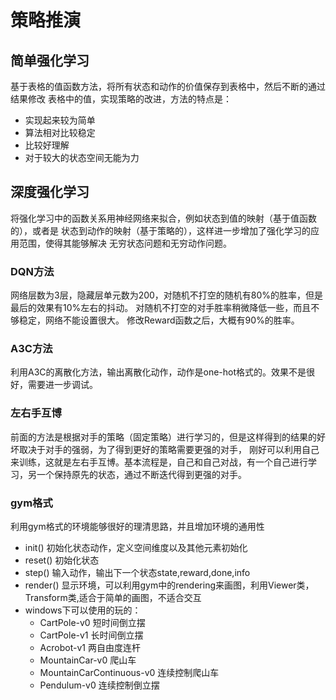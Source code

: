 # 策略推演
## 简单强化学习
基于表格的值函数方法，将所有状态和动作的价值保存到表格中，然后不断的通过结果修改
表格中的值，实现策略的改进，方法的特点是：
* 实现起来较为简单
* 算法相对比较稳定
* 比较好理解
* 对于较大的状态空间无能为力
## 深度强化学习
将强化学习中的函数关系用神经网络来拟合，例如状态到值的映射（基于值函数的），或者是
状态到动作的映射（基于策略的），这样进一步增加了强化学习的应用范围，使得其能够解决
无穷状态问题和无穷动作问题。
### DQN方法
网络层数为3层，隐藏层单元数为200，对随机不打空的随机有80%的胜率，但是最后的效果有10%左右的抖动。
对随机不打空的对手胜率稍微降低一些，而且不够稳定，网络不能设置很大。
修改Reward函数之后，大概有90%的胜率。
### A3C方法
利用A3C的离散化方法，输出离散化动作，动作是one-hot格式的。效果不是很好，需要进一步调试。
### 左右手互博
前面的方法是根据对手的策略（固定策略）进行学习的，但是这样得到的结果的好坏取决于对手的强弱，为了得到更好的策略需要更强的对手，
刚好可以利用自己来训练，这就是左右手互博。基本流程是，自己和自己对战，有一个自己进行学习，另一个保持原先的状态，通过不断迭代得到更强的对手。
### gym格式
利用gym格式的环境能够很好的理清思路，并且增加环境的通用性
* init() 初始化状态动作，定义空间维度以及其他元素初始化
* reset() 初始化状态
* step() 输入动作，输出下一个状态state,reward,done,info
* render() 显示环境，可以利用gym中的rendering来画图，利用Viewer类，Transform类,适合于简单的画图，不适合交互
* windows下可以使用的玩的：
    * CartPole-v0 短时间倒立摆
    * CartPole-v1 长时间倒立摆
    * Acrobot-v1 两自由度连杆
    * MountainCar-v0  爬山车
    * MountainCarContinuous-v0  连续控制爬山车
    * Pendulum-v0 连续控制倒立摆